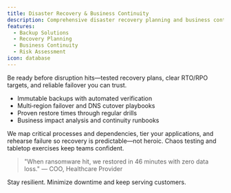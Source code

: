 ```yaml
---
title: Disaster Recovery & Business Continuity
description: Comprehensive disaster recovery planning and business continuity solutions to minimize downtime.
features:
  - Backup Solutions
  - Recovery Planning
  - Business Continuity
  - Risk Assessment
icon: database
---
```


Be ready before disruption hits—tested recovery plans, clear RTO/RPO targets, and reliable failover you can trust.

- Immutable backups with automated verification
- Multi‑region failover and DNS cutover playbooks
- Proven restore times through regular drills
- Business impact analysis and continuity runbooks

We map critical processes and dependencies, tier your applications, and rehearse failure so recovery is predictable—not heroic. Chaos testing and tabletop exercises keep teams confident.

> "When ransomware hit, we restored in 46 minutes with zero data loss." — COO, Healthcare Provider

Stay resilient. Minimize downtime and keep serving customers.
